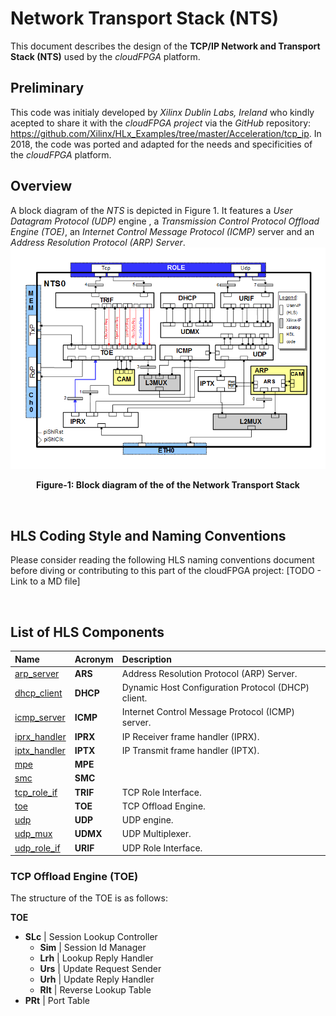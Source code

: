 # Network Transport Stack (NTS)
This document describes the design of the **TCP/IP Network and Transport Stack (NTS)** used by the *cloudFPGA* platform.  

## Preliminary
This code was initialy developed by *Xilinx Dublin Labs, Ireland* who kindly acepted to share it with the *cloudFPGA project* via the *GitHub* repository: https://github.com/Xilinx/HLx_Examples/tree/master/Acceleration/tcp_ip. In 2018, the code was ported and adapted for the needs and specificities of the *cloudFPGA* platform.

## Overview
A block diagram of the *NTS* is depicted in Figure 1. It features a *User Datagram Protocol (UDP)* engine , a *Transmission Control Protocol Offload Engine (TOE)*, an *Internet Control Message Protocol (ICMP)* server and an *Address Resolution Protocol (ARP) Server*.
![Block diagram of the NTS](../internal/shell/images/Fig-NTS0-Structure.bmp#center)
<p align="center"><b>Figure-1: Block diagram of the of the Network Transport Stack</b></p>  
<br>

## HLS Coding Style and Naming Conventions
Please consider reading the following HLS naming conventions document before diving or contributing to this part of the cloudFPGA project: [TODO - Link to a MD file] 



<br>

## List of HLS Components

| Name         |  Acronym       | Description                                                       |
|:------------ |:---------------|:------------------------------------------------------------------|
| [arp_server](./arp_server)    | **ARS**  | Address Resolution Protocol (ARP) Server.              |
| [dhcp_client](./dhcp_client)  | **DHCP**  | Dynamic Host Configuration Protocol (DHCP) client.    |
| [icmp_server](./icmp_server)  | **ICMP**  | Internet Control Message Protocol (ICMP) server.      |
| [iprx_handler](./iprx_handler)| **IPRX**  | IP Receiver frame handler (IPRX).                     |
| [iptx_handler](./iptx_handler)| **IPTX**  | IP Transmit frame handler (IPTX).                     |
| [mpe](./mpe)                  | **MPE**   |                                                       |
| [smc](./smc)                  | **SMC**   |                                                       |
| [tcp_role_if](./tcp_role_if)  | **TRIF**  | TCP Role Interface.                                   |
| [toe](toe)                    | **TOE**   | TCP Offload Engine.                                   |
| [udp](./udp)                  | **UDP**   | UDP engine.                                           |
| [udp_mux](./udp_mux)          | **UDMX**  | UDP Multiplexer.                                      |
| [udp_role_if](./udp_role_if)  | **URIF**  | UDP Role Interface.                                   | 



### <a name="toe"></a>TCP Offload Engine (TOE)

The structure of the TOE is as follows:

**TOE**
- **SLc** | Session Lookup Controller
  - **Sim** | Session Id Manager
  - **Lrh** | Lookup Reply Handler
  - **Urs** | Update Request Sender
  - **Urh** | Update Reply Handler
  - **Rlt** | Reverse Lookup Table
- **PRt** | Port Table


